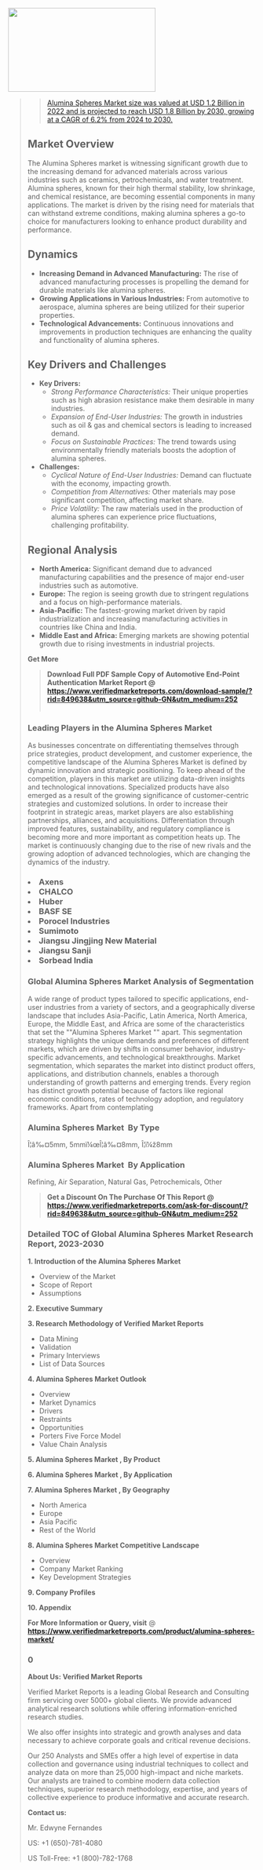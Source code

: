 <img src="https://ffe5etoiles.com/wp-content/uploads/2024/12/MST1-300x171.png" alt="" width="300" height="171" class="alignnone size-medium wp-image-20088" /><blockquote id="" class=""><a href="https://www.verifiedmarketreports.com/download-sample/?rid=870216&utm_source=github-GN&utm_medium=252" target="_blank"><blockquote id="" class=""><a href="https://www.verifiedmarketreports.com/download-sample/?rid=849638&utm_source=github-GN&utm_medium=252" target="_blank">Alumina Spheres Market size was valued at USD 1.2 Billion in 2022 and is projected to reach USD 1.8 Billion by 2030, growing at a CAGR of 6.2% from 2024 to 2030.</a></blockquote><p><h2>Market Overview</h2><p>The Alumina Spheres market is witnessing significant growth due to the increasing demand for advanced materials across various industries such as ceramics, petrochemicals, and water treatment. Alumina spheres, known for their high thermal stability, low shrinkage, and chemical resistance, are becoming essential components in many applications. The market is driven by the rising need for materials that can withstand extreme conditions, making alumina spheres a go-to choice for manufacturers looking to enhance product durability and performance.</p><h2>Dynamics</h2><ul> <li><strong>Increasing Demand in Advanced Manufacturing:</strong> The rise of advanced manufacturing processes is propelling the demand for durable materials like alumina spheres.</li> <li><strong>Growing Applications in Various Industries:</strong> From automotive to aerospace, alumina spheres are being utilized for their superior properties.</li> <li><strong>Technological Advancements:</strong> Continuous innovations and improvements in production techniques are enhancing the quality and functionality of alumina spheres.</li></ul><h2>Key Drivers and Challenges</h2><ul> <li><strong>Key Drivers:</strong> <ul> <li><em>Strong Performance Characteristics:</em> Their unique properties such as high abrasion resistance make them desirable in many industries.</li> <li><em>Expansion of End-User Industries:</em> The growth in industries such as oil & gas and chemical sectors is leading to increased demand.</li> <li><em>Focus on Sustainable Practices:</em> The trend towards using environmentally friendly materials boosts the adoption of alumina spheres.</li> </ul> </li> <li><strong>Challenges:</strong> <ul> <li><em>Cyclical Nature of End-User Industries:</em> Demand can fluctuate with the economy, impacting growth.</li> <li><em>Competition from Alternatives:</em> Other materials may pose significant competition, affecting market share.</li> <li><em>Price Volatility:</em> The raw materials used in the production of alumina spheres can experience price fluctuations, challenging profitability.</li> </ul> </li></ul><h2>Regional Analysis</h2><ul> <li><strong>North America:</strong> Significant demand due to advanced manufacturing capabilities and the presence of major end-user industries such as automotive.</li> <li><strong>Europe:</strong> The region is seeing growth due to stringent regulations and a focus on high-performance materials.</li> <li><strong>Asia-Pacific:</strong> The fastest-growing market driven by rapid industrialization and increasing manufacturing activities in countries like China and India.</li> <li><strong>Middle East and Africa:</strong> Emerging markets are showing potential growth due to rising investments in industrial projects.</li></ul><p><strong>Get More</strong></p></p><blockquote id="" class=""><strong>Download Full PDF Sample Copy of Automotive End-Point Authentication Market Report @ <a href="https://www.verifiedmarketreports.com/download-sample/?rid=849638&utm_source=github-GN&utm_medium=252" target="_blank">https://www.verifiedmarketreports.com/download-sample/?rid=849638&utm_source=github-GN&utm_medium=252</a></strong><br /><br /></blockquote><h3 id="" class="">Leading Players in the&nbsp;Alumina Spheres Market </h3><p>As businesses concentrate on differentiating themselves through price strategies, product development, and customer experience, the competitive landscape of the Alumina Spheres Market is defined by dynamic innovation and strategic positioning. To keep ahead of the competition, players in this market are utilizing data-driven insights and technological innovations. Specialized products have also emerged as a result of the growing significance of customer-centric strategies and customized solutions. In order to increase their footprint in strategic areas, market players are also establishing partnerships, alliances, and acquisitions. Differentiation through improved features, sustainability, and regulatory compliance is becoming more and more important as competition heats up. The market is continuously changing due to the rise of new rivals and the growing adoption of advanced technologies, which are changing the dynamics of the industry.</p><h3 class=""><li>Axens</li><li> CHALCO</li><li> Huber</li><li> BASF SE</li><li> Porocel Industries</li><li> Sumimoto</li><li> Jiangsu Jingjing New Material</li><li> Jiangsu Sanji</li><li> Sorbead India</h3><h3 id="" class="">Global&nbsp;Alumina Spheres Market Analysis of Segmentation</h3><p id="" class="">A wide range of product types tailored to specific applications, end-user industries from a variety of sectors, and a geographically diverse landscape that includes Asia-Pacific, Latin America, North America, Europe, the Middle East, and Africa are some of the characteristics that set the ""Alumina Spheres Market "" apart. This segmentation strategy highlights the unique demands and preferences of different markets, which are driven by shifts in consumer behavior, industry-specific advancements, and technological breakthroughs. Market segmentation, which separates the market into distinct product offers, applications, and distribution channels, enables a thorough understanding of growth patterns and emerging trends. Every region has distinct growth potential because of factors like regional economic conditions, rates of technology adoption, and regulatory frameworks. Apart from contemplating</p><h3 id="" class="">Alumina Spheres Market &nbsp;By Type</h3><p>Î¦â‰¤5mm, 5mmï¼œÎ¦â‰¤8mm, Î¦ï¼ž8mm</p><h3 id="" class="">Alumina Spheres Market &nbsp;By Application</h3><p class="">Refining, Air Separation, Natural Gas, Petrochemicals, Other</p><blockquote id="" class=""><strong>Get a Discount On The Purchase Of This Report @ <a href="https://www.verifiedmarketreports.com/download-sample/?rid=849638&utm_source=github-GN&utm_medium=252" target="_blank">https://www.verifiedmarketreports.com/ask-for-discount/?rid=849638&utm_source=github-GN&utm_medium=252</a></strong></blockquote><h3 id="" class="">Detailed TOC of Global Alumina Spheres Market Research Report, 2023-2030</h3><p id="" class=""><strong>1. Introduction of the Alumina Spheres Market </strong></p><ul><li>Overview of the Market</li><li>Scope of Report</li><li>Assumptions</li></ul><p id="" class=""><strong>2. Executive Summary</strong></p><p id="" class=""><strong>3. Research Methodology of Verified Market Reports</strong></p><ul><li>Data Mining</li><li>Validation</li><li>Primary Interviews</li><li>List of Data Sources</li></ul><p id="" class=""><strong>4. Alumina Spheres Market Outlook</strong></p><ul><li>Overview</li><li>Market Dynamics</li><li>Drivers</li><li>Restraints</li><li>Opportunities</li><li>Porters Five Force Model</li><li>Value Chain Analysis</li></ul><p id="" class=""><strong>5. Alumina Spheres Market , By Product</strong></p><p id="" class=""><strong>6. Alumina Spheres Market , By Application</strong></p><p id="" class=""><strong>7. Alumina Spheres Market , By Geography</strong></p><ul><li>North America</li><li>Europe</li><li>Asia Pacific</li><li>Rest of the World</li></ul><p id="" class=""><strong>8. Alumina Spheres Market Competitive Landscape</strong></p><ul><li>Overview</li><li>Company Market Ranking</li><li>Key Development Strategies</li></ul><p id="" class=""><strong>9. Company Profiles</strong></p><p id="" class=""><strong>10. Appendix</strong></p><p><strong>For More Information or Query, visit</strong>&nbsp;@ <strong><a href="https://www.verifiedmarketreports.com/product/alumina-spheres-market/" target="_blank">https://www.verifiedmarketreports.com/product/alumina-spheres-market/</a></strong></p><h3 id="" class="">0</h3><p id="" class=""><strong>About Us: Verified Market Reports</strong></p><p id="" class="">Verified Market Reports is a leading Global Research and Consulting firm servicing over 5000+ global clients. We provide advanced analytical research solutions while offering information-enriched research studies.</p><p id="" class="">We also offer insights into strategic and growth analyses and data necessary to achieve corporate goals and critical revenue decisions.</p><p id="" class="">Our 250 Analysts and SMEs offer a high level of expertise in data collection and governance using industrial techniques to collect and analyze data on more than 25,000 high-impact and niche markets. Our analysts are trained to combine modern data collection techniques, superior research methodology, expertise, and years of collective experience to produce informative and accurate research.</p><p id="" class=""><strong>Contact us:</strong></p><p id="" class="">Mr. Edwyne Fernandes</p><p id="" class="">US: +1 (650)-781-4080</p><p id="" class="">US Toll-Free: +1 (800)-782-1768</p>
